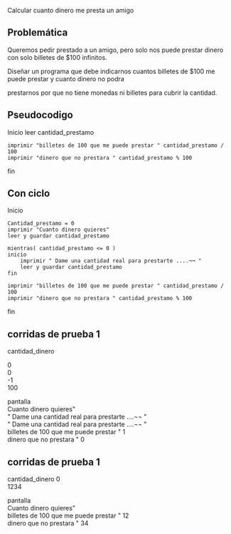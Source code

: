  Calcular cuanto dinero me presta un amigo

## Problemática

Queremos pedir prestado a un amigo, pero solo nos puede prestar dinero con solo billetes de $100 infinitos. 

Diseñar un programa que debe indicarnos cuantos billetes de $100 me puede prestar y cuanto dinero no podra  

prestarnos por que no tiene monedas ni billetes para cubrir la cantidad.

## Pseudocodigo 

Inicio
    leer cantidad_prestamo

    imprimir "billetes de 100 que me puede prestar " cantidad_prestamo / 100 
    imprimir "dinero que no prestara " cantidad_prestamo % 100


fin

## Con ciclo

Inicio

    Cantidad_prestamo = 0 
    imprimir "Cuanto dinero quieres"
    leer y guardar cantidad_prestamo

    mientras( cantidad_prestamo <= 0 )
    inicio
        imprimir " Dame una cantidad real para prestarte ....¬¬ "
        leer y guardar cantidad_prestamo
    fin

    imprimir "billetes de 100 que me puede prestar " cantidad_prestamo / 100 
    imprimir "dinero que no prestara " cantidad_prestamo % 100

fin


## corridas de prueba 1
cantidad_dinero  

0  
0  
-1  
100  


pantalla  
Cuanto dinero quieres"  
" Dame una cantidad real para prestarte ....¬¬ "     
" Dame una cantidad real para prestarte ....¬¬ "    
billetes de 100 que me puede prestar " 1     
dinero que no prestara " 0    




## corridas de prueba 1


cantidad_dinero
0    
1234    

pantalla   
Cuanto dinero quieres"      
billetes de 100 que me puede   prestar " 12   
dinero que no prestara " 34    











